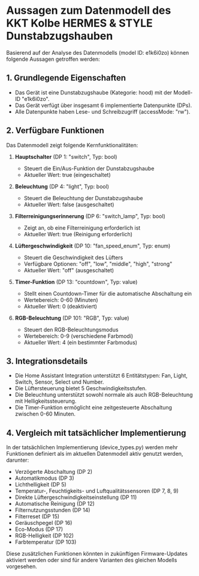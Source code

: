 # Aussagen zum Datenmodell des KKT Kolbe HERMES & STYLE Dunstabzugshauben

Basierend auf der Analyse des Datenmodells (model ID: e1k6i0zo) können folgende Aussagen getroffen werden:

## 1. Grundlegende Eigenschaften

- Das Gerät ist eine Dunstabzugshaube (Kategorie: hood) mit der Modell-ID "e1k6i0zo".
- Das Gerät verfügt über insgesamt 6 implementierte Datenpunkte (DPs).
- Alle Datenpunkte haben Lese- und Schreibzugriff (accessMode: "rw").

## 2. Verfügbare Funktionen

Das Datenmodell zeigt folgende Kernfunktionalitäten:

1. **Hauptschalter** (DP 1: "switch", Typ: bool)
   - Steuert die Ein/Aus-Funktion der Dunstabzugshaube
   - Aktueller Wert: true (eingeschaltet)

2. **Beleuchtung** (DP 4: "light", Typ: bool)
   - Steuert die Beleuchtung der Dunstabzugshaube
   - Aktueller Wert: false (ausgeschaltet)

3. **Filterreinigungserinnerung** (DP 6: "switch_lamp", Typ: bool)
   - Zeigt an, ob eine Filterreinigung erforderlich ist
   - Aktueller Wert: true (Reinigung erforderlich)

4. **Lüftergeschwindigkeit** (DP 10: "fan_speed_enum", Typ: enum)
   - Steuert die Geschwindigkeit des Lüfters
   - Verfügbare Optionen: "off", "low", "middle", "high", "strong"
   - Aktueller Wert: "off" (ausgeschaltet)

5. **Timer-Funktion** (DP 13: "countdown", Typ: value)
   - Stellt einen Countdown-Timer für die automatische Abschaltung ein
   - Wertebereich: 0-60 (Minuten)
   - Aktueller Wert: 0 (deaktiviert)

6. **RGB-Beleuchtung** (DP 101: "RGB", Typ: value)
   - Steuert den RGB-Beleuchtungsmodus
   - Wertebereich: 0-9 (verschiedene Farbmodi)
   - Aktueller Wert: 4 (ein bestimmter Farbmodus)

## 3. Integrationsdetails

- Die Home Assistant Integration unterstützt 6 Entitätstypen: Fan, Light, Switch, Sensor, Select und Number.
- Die Lüftersteuerung bietet 5 Geschwindigkeitsstufen.
- Die Beleuchtung unterstützt sowohl normale als auch RGB-Beleuchtung mit Helligkeitssteuerung.
- Die Timer-Funktion ermöglicht eine zeitgesteuerte Abschaltung zwischen 0-60 Minuten.

## 4. Vergleich mit tatsächlicher Implementierung

In der tatsächlichen Implementierung (device_types.py) werden mehr Funktionen definiert als im aktuellen Datenmodell aktiv genutzt werden, darunter:
- Verzögerte Abschaltung (DP 2)
- Automatikmodus (DP 3)
- Lichthelligkeit (DP 5)
- Temperatur-, Feuchtigkeits- und Luftqualitätssensoren (DP 7, 8, 9)
- Direkte Lüftergeschwindigkeitseinstellung (DP 11)
- Automatische Reinigung (DP 12)
- Filternutzungsstunden (DP 14)
- Filterreset (DP 15)
- Geräuschpegel (DP 16)
- Eco-Modus (DP 17)
- RGB-Helligkeit (DP 102)
- Farbtemperatur (DP 103)

Diese zusätzlichen Funktionen könnten in zukünftigen Firmware-Updates aktiviert werden oder sind für andere Varianten des gleichen Modells vorgesehen.